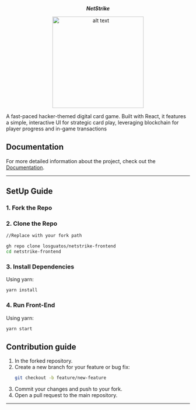 
<div align="center">
  
  ***NetStrike***
  
   <img src="https://github.com/user-attachments/assets/55b93a17-d864-4779-9cc9-bd9365b4838b" alt="alt text" width="250" height="250">
   
</div>

A fast-paced hacker-themed digital card game. Built with React, it features a simple, interactive UI for strategic card play, leveraging blockchain for player progress and in-game transactions

## Documentation

For more detailed information about the project, check out the [Documentation](./docs/Documentation.md).

---

##  SetUp Guide 

### 1. Fork the Repo

### 2. Clone the Repo
```bash
//Replace with your fork path

gh repo clone losguatos/netstrike-frontend
cd netstrike-frontend
```

### 3. Install Dependencies


Using yarn:
```bash
yarn install
```
### 4. Run Front-End

Using yarn:
```bash
yarn start
```

## Contribution guide

1. In the forked repository.
2. Create a new branch for your feature or bug fix:
   ```bash
   git checkout -b feature/new-feature
   ```
3. Commit your changes and push to your fork.
4. Open a pull request to the main repository.

---
